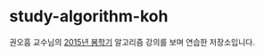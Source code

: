 # study-algorithm-koh

권오흠 교수님의 [2015년 봄학기](https://youtube.com/playlist?list=PL52K_8WQO5oUuH06MLOrah4h05TZ4n38l) 알고리즘 강의를 보며 연습한 저장소입니다.
